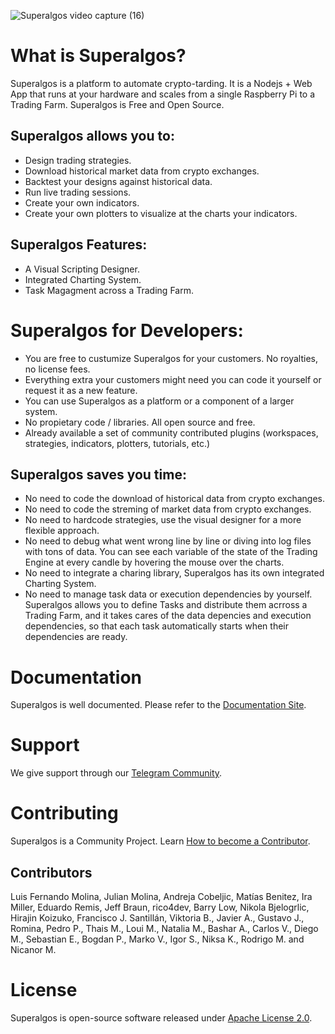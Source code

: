 ![Superalgos video capture (16)](https://user-images.githubusercontent.com/9479367/77251218-76d25980-6c4d-11ea-8e47-be7db2e8abdb.gif)

# What is Superalgos?

Superalgos is a platform to automate crypto-tarding. It is a Nodejs + Web App that runs at your hardware and scales from a single Raspberry Pi to a Trading Farm. Superalgos is Free and Open Source.

## Superalgos allows you to:

* Design trading strategies.
* Download historical market data from crypto exchanges.
* Backtest your designs against historical data.
* Run live trading sessions.
* Create your own indicators.
* Create your own plotters to visualize at the charts your indicators.

## Superalgos Features:

* A Visual Scripting Designer.
* Integrated Charting System.
* Task Magagment across a Trading Farm.

# Superalgos for Developers:

* You are free to custumize Superalgos for your customers. No royalties, no license fees.
* Everything extra your customers might need you can code it yourself or request it as a new feature.
* You can use Superalgos as a platform or a component of a larger system.
* No propietary code / libraries. All open source and free.
* Already available a set of community contributed plugins (workspaces, strategies, indicators, plotters, tutorials, etc.)

## Superalgos saves you time:

* No need to code the download of historical data from crypto exchanges.
* No need to code the streming of market data from crypto exchanges.
* No need to hardcode strategies, use the visual designer for a more flexible approach.
* No need to debug what went wrong line by line or diving into log files with tons of data. You can see each variable of the state of the Trading Engine at every candle by hovering the mouse over the charts.
* No need to integrate a charing library, Superalgos has its own integrated Charting System.
* No need to manage task data or execution dependencies by yourself. Superalgos allows you to define Tasks and distribute them acrross a Trading Farm, and it takes cares of the data depencies and execution dependencies, so that each task automatically starts when their dependencies are ready.

# Documentation

Superalgos is well documented. Please refer to the [Documentation Site](https://docs.superalgos.org/).

# Support

We give support through our [Telegram Community](https://t.me/superalgoscommunity).

# Contributing

Superalgos is a Community Project. Learn [How to become a Contributor](https://docs.superalgos.org/contributing-to-superalgos.html).

## Contributors 

Luis Fernando Molina, Julian Molina, Andreja Cobeljic, Matías Benitez, Ira Miller, Eduardo Remis, Jeff Braun, rico4dev, Barry Low, Nikola Bjelogrlic, Hirajin Koizuko, Francisco J. Santillán, Viktoria B., Javier A., Gustavo J., Romina, Pedro P., Thais M., Loui M., Natalia M., Bashar A., Carlos V., Diego M., Sebastian E., Bogdan P., Marko V., Igor S., Niksa K., Rodrigo M. and Nicanor M.

# License

Superalgos is open-source software released under [Apache License 2.0](LICENSE).
